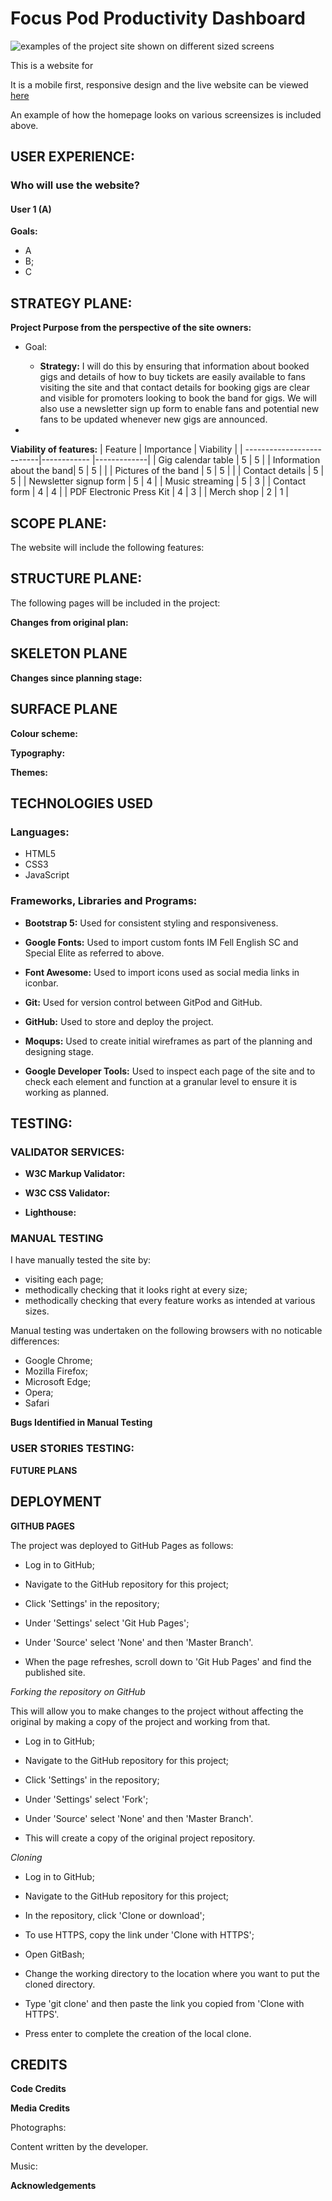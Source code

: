 # Focus Pod Productivity Dashboard

![examples of the project site shown on different sized screens](assets/img/)

This is a website for 

It is a mobile first, responsive design and the live website can be viewed [here](https)

An example of how the homepage looks on various screensizes is included above.


## USER EXPERIENCE:

### Who will use the website?

#### User 1 (A)
**Goals:**
- A
- B; 
- C


## STRATEGY PLANE:

**Project Purpose from the perspective of the site owners:**

- Goal:
    - **Strategy:** I will do this by ensuring that information about booked gigs and details of how to buy tickets are easily available to fans visiting the site and that contact details for booking gigs are clear and visible for promoters looking to book the band for gigs. We will also use a newsletter sign up form to enable fans and potential new fans to be updated whenever new gigs are announced.

-

**Viability of features:**
| Feature                   | Importance  | Viability   |
| --------------------------|------------ |-------------|
| Gig calendar table        |     5       |     5       |
| Information about the band|     5       |     5       |             |
| Pictures of the band      |     5       |     5       |             |
| Contact details           |     5       |     5       |
| Newsletter signup form    |     5       |     4       |
| Music streaming           |     5       |     3       |
| Contact form              |     4       |     4       |
| PDF Electronic Press Kit  |     4       |     3       |
| Merch shop                |     2       |     1       |
               


## SCOPE PLANE:

The website will include the following features: 


## STRUCTURE PLANE:

The following pages will be included in the project:


**Changes from original plan:**


## SKELETON PLANE



**Changes since planning stage:**



## SURFACE PLANE

**Colour scheme:**


**Typography:**


**Themes:**



## TECHNOLOGIES USED

### Languages:
-	HTML5
-	CSS3
-   JavaScript

### Frameworks, Libraries and Programs:
-	**Bootstrap 5:**
Used for consistent styling and responsiveness. 

-	**Google Fonts:**
Used to import custom fonts IM Fell English SC and Special Elite as referred to above. 

-	**Font Awesome:**
Used to import icons used as social media links in iconbar. 

-	**Git:**
Used for version control between GitPod and GitHub.

-	**GitHub:**
Used to store and deploy the project. 

-	**Moqups:**
Used to create initial wireframes as part of the planning and designing stage. 

-   **Google Developer Tools:**
Used to inspect each page of the site and to check each element and function at a granular level to ensure it is working as planned.



## TESTING:

### VALIDATOR SERVICES:
- **W3C Markup Validator:**
       

- **W3C CSS Validator:**
    

- **Lighthouse:**
    


### MANUAL TESTING

I have manually tested the site by: 

- visiting each page;
- methodically checking that it looks right at every size;
- methodically checking that every feature works as intended at various sizes. 


Manual testing was undertaken on the following browsers with no noticable differences:
- Google Chrome;
- Mozilla Firefox;
- Microsoft Edge;
- Opera;
- Safari 


**Bugs Identified in Manual Testing**




### USER STORIES TESTING:



**FUTURE PLANS**



## DEPLOYMENT

**GITHUB PAGES**

The project was deployed to GitHub Pages as follows:

- Log in to GitHub;

- Navigate to the GitHub repository for this project;

- Click 'Settings' in the repository;

- Under 'Settings' select 'Git Hub Pages';

- Under 'Source' select 'None' and then 'Master Branch'.

- When the page refreshes, scroll down to 'Git Hub Pages' and find the published site. 


*Forking the repository on GitHub*

This will allow you to make changes to the project without affecting the original by making a copy of the project and working from that. 

- Log in to GitHub;

- Navigate to the GitHub repository for this project;

- Click 'Settings' in the repository;

- Under 'Settings' select 'Fork';

- Under 'Source' select 'None' and then 'Master Branch'.

- This will create a copy of the original project repository.


*Cloning*

- Log in to GitHub;

- Navigate to the GitHub repository for this project;

- In the repository, click 'Clone or download';

- To use HTTPS, copy the link under 'Clone with HTTPS';

- Open GitBash;

- Change the working directory to the location where you want to put the cloned directory.

- Type 'git clone' and then paste the link you copied from 'Clone with HTTPS'.

- Press enter to complete the creation of the local clone. 


## CREDITS

**Code Credits**


**Media Credits**

Photographs:

Content written by the developer.

Music:  


**Acknowledgements**


